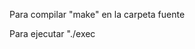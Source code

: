 Para compilar "make" en la carpeta fuente

Para ejecutar "./exec <nombre de la instancia en la misma carpeta>
